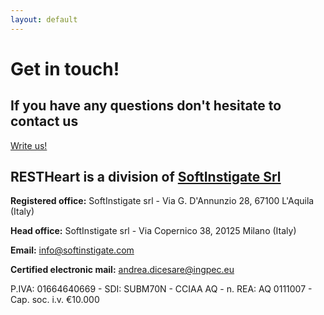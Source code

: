 ```yaml
---
layout: default 
---
```

<div class="h-100 pb-5 jumbotron jumbotron-fluid bg-red">
    <h1 class="display-4 mt-5 text-center text-white">Get in touch!</h1>
    <div class="text-center text-center">
        <h2 class="text-white">If you have any questions don't hesitate to contact us</h2>
    </div>
    <div class="d-flex justify-content-center align-content-end w-100 h-100">
    <div>
        <a class="trial-btn write-us-btn btn btn-lg" title="" href="mailto:info@restheart.org?subject=I Want More Informations About RESTHeart" target="blank"> <i style="font-size:18px" class="icon-mail"></i> Write us! </a>
        </div>
    </div>
        <div class="d-flex justify-content-center">
            <div class="mt-4 mx-auto rounded p-2 bg-white">
                <h2 class="text-center m-0"><strong>RESTHeart</strong> is a division of <span class="softinstigate-color">
                <strong><a href="https://softinstigate.com">SoftInstigate Srl</a></strong></span></h2>
            </div>
        </div>
</div>

<div class="mb-5">
    <div class="m-5">
        <p><strong>Registered office:</strong> SoftInstigate srl - Via G. D'Annunzio 28, 67100 L'Aquila (Italy)</p>
        <p><strong>Head office:</strong> SoftInstigate srl - Via Copernico 38, 20125 Milano (Italy)</p>
        <p><strong>Email:</strong> <a href="mailto:info@softinstigate.com">info@softinstigate.com</a></p>
        <p><strong>Certified electronic mail:</strong> <a href="mailto:andrea.dicesare@ingpec.eu">andrea.dicesare@ingpec.eu</a></p>
        <p>P.IVA: 01664640669 - SDI: SUBM70N - CCIAA AQ - n. REA: AQ 0111007 - Cap. soc. i.v. €10.000</p>
    </div>
</div>